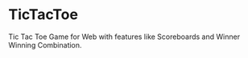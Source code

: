 # TicTacToe
Tic Tac Toe Game for Web with features like Scoreboards and Winner Winning Combination.
